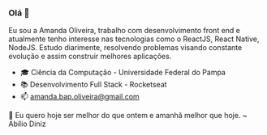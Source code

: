 ### Olá 👋

Eu sou a Amanda Oliveira, trabalho com desenvolvimento front end e atualmente tenho interesse nas tecnologias como o ReactJS, React Native, NodeJS. Estudo diarimente, resolvendo problemas visando constante evolução e assim construir melhores aplicações. 

- 🎓 Ciência da Computação - Universidade Federal do Pampa
- 📚 Desenvolvimento Full Stack - Rocketseat
- 📫 amanda.bap.oliveira@gmail.com

🌱 Eu quero hoje ser melhor do que ontem e amanhã melhor que hoje. ~ Abílio Diniz 

